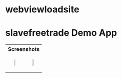 # webviewloadsite

# slavefreetrade Demo App

<table>
<tr>
<th colspan="2">
Screenshots
</th>
</tr>

<tr>
<td>
<p align="center">
<img src="https://github.com/fabuloussTeam/slavefreetrade-demo-app/blob/master/imagesApp/Screenshot_1597233714.png" width="30%" height="30%">
</p>
</td>
<td>
<p align="center">
<img src="https://github.com/fabuloussTeam/slavefreetrade-demo-app/blob/master/imagesApp/Screenshot_1597233788.png" width="30%" height="30%">
</p>
</td>
</tr>

</table>
